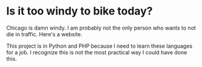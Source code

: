 # Is it too windy to bike today?

Chicago is damn windy.  I am probably not the only person who wants to not die in traffic.  Here's a website.

This project is in Python and PHP because I need to learn these languages for a job.  I recognize this is not the most practical way I could have done this.
